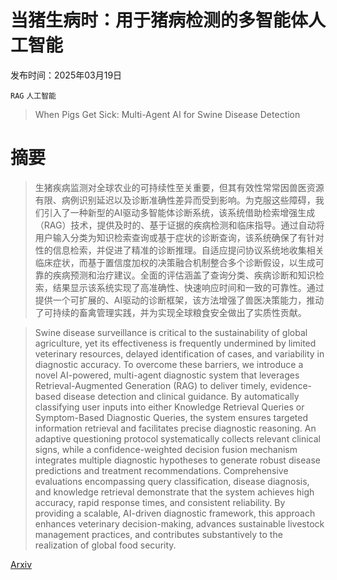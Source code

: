 # 当猪生病时：用于猪病检测的多智能体人工智能

发布时间：2025年03月19日

`RAG` `人工智能`

> When Pigs Get Sick: Multi-Agent AI for Swine Disease Detection

# 摘要

> 生猪疾病监测对全球农业的可持续性至关重要，但其有效性常常因兽医资源有限、病例识别延迟以及诊断准确性差异而受到影响。为克服这些障碍，我们引入了一种新型的AI驱动多智能体诊断系统，该系统借助检索增强生成（RAG）技术，提供及时的、基于证据的疾病检测和临床指导。通过自动将用户输入分类为知识检索查询或基于症状的诊断查询，该系统确保了有针对性的信息检索，并促进了精准的诊断推理。自适应提问协议系统地收集相关临床症状，而基于置信度加权的决策融合机制整合多个诊断假设，以生成可靠的疾病预测和治疗建议。全面的评估涵盖了查询分类、疾病诊断和知识检索，结果显示该系统实现了高准确性、快速响应时间和一致的可靠性。通过提供一个可扩展的、AI驱动的诊断框架，该方法增强了兽医决策能力，推动了可持续的畜禽管理实践，并为实现全球粮食安全做出了实质性贡献。

> Swine disease surveillance is critical to the sustainability of global agriculture, yet its effectiveness is frequently undermined by limited veterinary resources, delayed identification of cases, and variability in diagnostic accuracy. To overcome these barriers, we introduce a novel AI-powered, multi-agent diagnostic system that leverages Retrieval-Augmented Generation (RAG) to deliver timely, evidence-based disease detection and clinical guidance. By automatically classifying user inputs into either Knowledge Retrieval Queries or Symptom-Based Diagnostic Queries, the system ensures targeted information retrieval and facilitates precise diagnostic reasoning. An adaptive questioning protocol systematically collects relevant clinical signs, while a confidence-weighted decision fusion mechanism integrates multiple diagnostic hypotheses to generate robust disease predictions and treatment recommendations. Comprehensive evaluations encompassing query classification, disease diagnosis, and knowledge retrieval demonstrate that the system achieves high accuracy, rapid response times, and consistent reliability. By providing a scalable, AI-driven diagnostic framework, this approach enhances veterinary decision-making, advances sustainable livestock management practices, and contributes substantively to the realization of global food security.

[Arxiv](https://arxiv.org/abs/2503.15204)